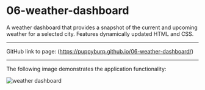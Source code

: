 # 06-weather-dashboard

A weather dashboard that provides a snapshot of the current and upcoming weather for a selected city. Features dynamically updated HTML and CSS.

------------------------------------

GitHub link to page: (https://puppyburp.github.io/06-weather-dashboard/)

------------------------------------

The following image demonstrates the application functionality:

![weather dashboard](/weather-dashboard-demo.png)